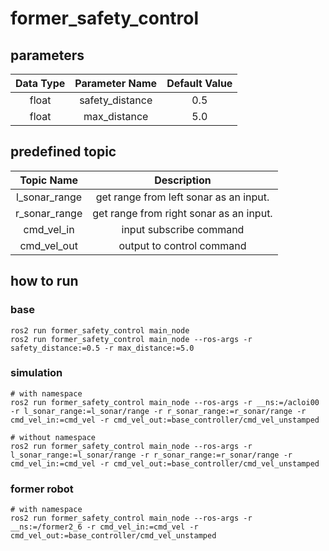 # former_safety_control

## parameters

| Data Type | Parameter Name | Default Value  |
|:---------:|:--------------:|:--------------:|
| float | safety_distance | 0.5 |
| float | max_distance | 5.0 |

## predefined topic

| Topic Name | Description |
|:---------:|:--------------:|
| l_sonar_range | get range from left sonar as an input. |
| r_sonar_range | get range from right sonar as an input. |
| cmd_vel_in | input subscribe command |
| cmd_vel_out | output to control command |

## how to run

### base

```shell
ros2 run former_safety_control main_node
ros2 run former_safety_control main_node --ros-args -r safety_distance:=0.5 -r max_distance:=5.0
```

### simulation

```shell
# with namespace
ros2 run former_safety_control main_node --ros-args -r __ns:=/acloi00 -r l_sonar_range:=l_sonar/range -r r_sonar_range:=r_sonar/range -r cmd_vel_in:=cmd_vel -r cmd_vel_out:=base_controller/cmd_vel_unstamped

# without namespace
ros2 run former_safety_control main_node --ros-args -r l_sonar_range:=l_sonar/range -r r_sonar_range:=r_sonar/range -r cmd_vel_in:=cmd_vel -r cmd_vel_out:=base_controller/cmd_vel_unstamped
```

### former robot

```shell
# with namespace
ros2 run former_safety_control main_node --ros-args -r __ns:=/former2_6 -r cmd_vel_in:=cmd_vel -r cmd_vel_out:=base_controller/cmd_vel_unstamped
```

